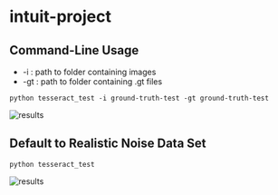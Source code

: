 # intuit-project
## Command-Line Usage
* -i : path to folder containing images
* -gt : path to folder containing .gt files
```
python tesseract_test -i ground-truth-test -gt ground-truth-test
```
![results](https://github.com/thelandsquid/intuit-project/blob/master/results/ground_truth_test_results.JPG "Test Results")
## Default to Realistic Noise Data Set
```
python tesseract_test
```
![results](https://github.com/thelandsquid/intuit-project/blob/master/results/realistic_noise_testing_results.JPG "Test Results")
